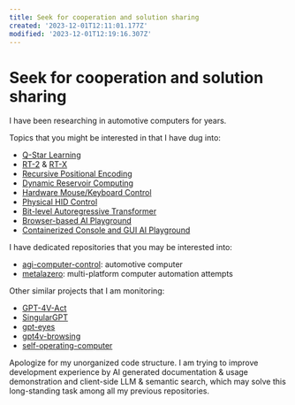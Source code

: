 ```yaml
---
title: Seek for cooperation and solution sharing
created: '2023-12-01T12:11:01.177Z'
modified: '2023-12-01T12:19:16.307Z'
---
```


# Seek for cooperation and solution sharing

I have been researching in automotive computers for years.

Topics that you might be interested in that I have dug into:

- [Q-Star Learning](https://github.com/estill01/open_qstar)
- [RT-2]() & [RT-X]()
- [Recursive Positional Encoding]()
- [Dynamic Reservoir Computing]()
- [Hardware Mouse/Keyboard Control]()
- [Physical HID Control]()
- [Bit-level Autoregressive Transformer]()
- [Browser-based AI Playground]()
- [Containerized Console and GUI AI Playground]()

I have dedicated repositories that you may be interested into:

- [agi-computer-control](): automotive computer
- [metalazero](): multi-platform computer automation attempts

Other similar projects that I am monitoring:

- [GPT-4V-Act](https://github.com/ddupont808/GPT-4V-Act)
- [SingularGPT](https://github.com/abhiprojectz/SingularGPT)
- [gpt-eyes](https://github.com/Charmve/gpt-eyes)
- [gpt4v-browsing](https://github.com/unconv/gpt4v-browsing)
- [self-operating-computer](https://github.com/OthersideAI/self-operating-computer)

Apologize for my unorganized code structure. I am trying to improve development experience by AI generated documentation & usage demonstration and client-side LLM & semantic search, which may solve this long-standing task among all my previous repositories.
